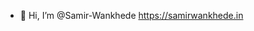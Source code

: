 - 👋 Hi, I’m @Samir-Wankhede
https://samirwankhede.in

<!---
Samir-Wankhede/Samir-Wankhede is a ✨ special ✨ repository because its `README.md` (this file) appears on your GitHub profile.
You can click the Preview link to take a look at your changes.
--->
